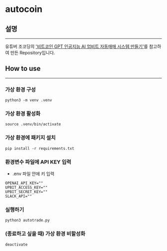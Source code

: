 # autocoin

## 설명
---
유튜버 조코딩의 ['비트코인 GPT 인공지능 AI 업비트 자동매매 시스템 만들기'](https://youtube.com/live/-7IVgjUw79s?feature=share)를 참고하여 만든 Repository입니다.



## How to use
---
### 가상 환경 구성
```
python3 -m venv .venv
```

### 가상 환경 활성화
```
source .venv/bin/activate
```

### 가상 환경에 패키지 설치
```
pip install -r requirements.txt
```

### 환경변수 파일에 API KEY 입력
- .env 파일 안에 키 입력
```
OPENAI_API_KEY=""
UPBIT_ACCESS_KEY=""
UPBIT_SECRET_KEY=""
SLACK_API=""
```

### 실행하기
```
python3 autotrade.py
```

### (종료하고 싶을 때) 가상 환경 비할성화
```
deactivate
```